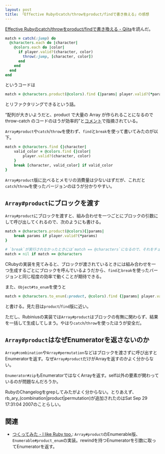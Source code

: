 ```yaml
---
layout: post
title: 「Effective Rubyのcatch/throwをproduct/findで書き換える」の感想
---
```


[Effective Rubyのcatch/throwをproduct/findで書き換える - Qiita](http://qiita.com/jnchito/items/2ef9cda52e87b58e6bf0)を読んだ。

```rb
match = catch(:jump) do
  @characters.each do |character|
    @colors.each do |color|
      if player.valid?(character, color)
        throw(:jump, [character, color])
      end
    end
  end
end
```

というコードは

```rb
match = @characters.product(@colors).find {|params| player.valid?(*params) }
```

とリファクタリングできるという話。

<q cite="http://qiita.com/jnchito/items/2ef9cda52e87b58e6bf0#comment-c2dc7ecdbf3c94591291">配列が大きいようだと、product で大量の Array が作られることになるので throw-catch のコードのほうが効率的</q>と[コメント](http://qiita.com/jnchito/items/2ef9cda52e87b58e6bf0#comment-c2dc7ecdbf3c94591291)で指摘されている。

`Array#product`や`catch`/`throw`を使わず、`find`と`break`を使って書いてみたのが以下。

```rb
match = @characters.find {|character|
    valid_color = @colors.find {|color|
        player.valid?(character, color)
    }
    break [character, valid_color] if valid_color
}
```

`Array#product`版に比べるとメモリの消費量は少ないはずだが、これだと`catch`/`throw`を使ったバージョンのほうが分かりやすい。

## `Array#product`にブロックを渡す

`Array#product`にブロックを渡すと、組み合わせを一つごとにブロックの引数にして呼び出してくれるので、次のようにも書ける。

```rb
match = @characters.product(@colors){|params|
    break params if player.valid?(*params)
}

# `break`が実行されなかったときには`match == @characters`になるので、それをチェックする必要がある。
match = nil if match == @characters
```

CRubyの実装を見てみると、ブロックが渡されているときには組み合わせを一つ生成するごとにブロックを呼んでいるようだから、`find`と`break`を使ったバージョンと同じ程度の効率で動くことが期待できる。

また、`Object#to_enum`を使うと

```rb
match = @characters.to_enum(:product, @colors).find {|params| player.valid?(*params) }
```

と書ける。見た目は`product`/`find`版に近い。

ただし、Rubiniusの実装では`Array#product`はブロックの有無に関わらず、結果を一括して生成してしまう。やはり`catch`/`throw`を使ったほうが安全だ。

## `Array#product`はなぜEnumeratorを返さないのか

`Array#combination`や`Array#permutation`などはブロックを渡さずに呼び出すとEnumeratorを返す。なぜ`Array#product`だけがArrayを返すのかよく分からない。

`Enumerator#zip`もEnumeratorではなくArrayを返す。self以外の要素が関わっているのが問題なんだろうか。

RubyのChangelogをgrepしてみたがよく分からない。とりあえず、rb_ary_(combination|product|permutation)が追加されたのはSat Sep 29 17:31:04 2007のことらしい。

## 関連

- [つくってみた - I like Ruby too.](http://d.hatena.ne.jp/m_seki/20150211#1423582051): `Array#product`のEnumerable版、`Enumerable#product_enum`の実装。rewindを持つEnumeratorを引数に取ってEnumeratorを返す。
